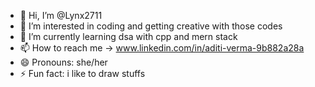 - 👋 Hi, I’m @Lynx2711
- 👀 I’m interested in coding and getting creative with those codes
- 🌱 I’m currently learning dsa with cpp and mern stack
- 📫 How to reach me -> www.linkedin.com/in/aditi-verma-9b882a28a
- 😄 Pronouns: she/her
- ⚡ Fun fact: i like to draw stuffs
<!---
Lynx2711/Lynx2711 is a ✨ special ✨ repository because its `README.md` (this file) appears on your GitHub profile.
You can click the Preview link to take a look at your changes.
--->
